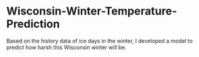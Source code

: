 # Wisconsin-Winter-Temperature-Prediction
Based on the history data of ice days in the winter, I developed a model to predict how harsh this Wisconsin winter will be.
